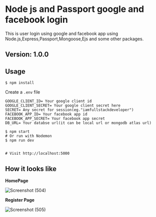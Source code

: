 # Node js and Passport google and facebook login

This is user login using google and facebook app using Node.js,Express,Passport,Mongoose,Ejs and some other packages.

## Version: 1.0.0

## Usage

```
$ npm install
```

Create a `.env` file

```
GOOGLE_CLIENT_ID= Your google client id
GOOGLE_CLIENT_SECRET= Your google client secret here
SECRET= Any secret for session(eg."iamfullstackdeveloper")
FACEBOOK_APP_ID= Your facebook app id
FACEBOOK_APP_SECRET= Your facebook app secret
DB_URL= Your databse url(it can be local url or mongodb atlas url)
```

```
$ npm start
# Or run with Nodemon
$ npm run dev


# Visit http://localhost:5000
```

## How it looks like

**HomePage**

![Screenshot (504)](https://user-images.githubusercontent.com/51921332/113506019-cdac8780-955f-11eb-9608-3a3a57f60915.png)

**Register Page**

![Screenshot (505)](https://user-images.githubusercontent.com/51921332/113506059-1bc18b00-9560-11eb-9870-3343b3268fb6.png)